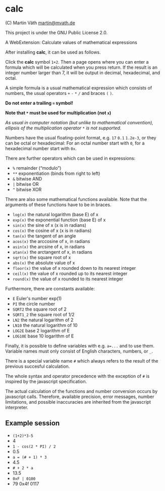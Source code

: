 # calc

(C) Martin Väth <martin@mvath.de>

This project is under the GNU Public License 2.0.

A WebExtension: Calculate values of mathematical expressions

After installing __calc__, it can be used as follows.

Click the __calc__ symbol `1+2`.
Then a page opens where you can enter a formula which will be calculated
when you press return. If the result is an integer number larger than 7,
it will be output in decimal, hexadecimal, and octal.

A simple formula is a usual mathematical expression which consists of numbers,
the usual operators `+` `-` `*` `/` and braces `(` `)`.

**Do not enter a trailing `=` symbol!**

**Note that `*` must be used for multiplication (not `x`)**

_As usual in computer notation (but unlike to mathematical convention),_
_ellipsis of the multiplication operator_ `*` _is not supported._

Numbers have the usual floating-point format, e.g. `17`  `0.1` `1.2e-3`,
or they can be octal or hexadecimal: For an octal number start with `0`,
for a hexadecimal number start with `0x`.

There are further operators which can be used in expressions:

- `%` remainder (“modulo”)
- `**` exponentiation (binds from right to left)
- `&` bitwise AND
- `|` bitwise OR
- `^` bitwise XOR

There are also some mathematical functions available.
Note that the arguments of these functions have to be in braces.

- `log(x)` the natural logarithm (base E) of x
- `exp(x)` the exponential function (base E) of x
- `sin(x)` the sine of x (x is in radians)
- `cos(x)` the cosine of x (x is in radians)
- `tan(x)` the tangent of an angle
- `acos(x)` the arccosine of x, in radians
- `asin(x)` the arcsine of x, in radians
- `atan(x)` the arctangent of x, in radians
- `sqrt(x)` the square root of x
- `abs(x)` the absolute value of x
- `floor(x)` the value of x rounded down to its nearest integer
- `ceil(x)` the value of x rounded up to its nearest integer
- `round(x)` the value of x rounded to its nearest integer

Furthermore, there are constants available:

- `E` Euler's number exp(1)
- `PI` the circle number
- `SQRT2` the square root of 2
- `SQRT1_2` the square root of 1/2
- `LN2` the natural logarithm of 2
- `LN10` the natural logarithm of 10
- `LOG2E` base 2 logarithm of E
- `LOG10E` base 10 logarithm of E

Finally, it is possible to define variables with e.g. `a=...` and to use them.
Variable names must only consist of English characters, numbers, or `_`.

There is a special variable name `#` which always refers to the result of
the previous succesful calculation.

The whole syntax and operator precedence with the exception of `#` is
inspired by the javascript specification.

The actual calculation of the functions and number conversion occurs
by javascript calls. Therefore, available precision, error messages,
number limitations, and possible inaccuracies are inherited from the
javascript interpreter.

## Example session

- `(1+2)*3-5`
- 4
- `1 - cos(2 * PI) / 2`
- 0.5
- `a = (# + 1) * 3`
- 4.5
- `# + 2 * a`
- 13.5
- `0xF | 0100`
- 79  0x4f  0117
